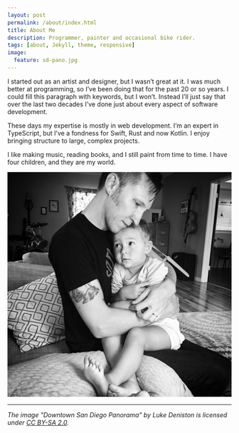 ```yaml
---
layout: post
permalink: /about/index.html
title: About Me
description: Programmer, painter and occasional bike rider.
tags: [about, Jekyll, theme, responsive]
image:
  feature: sd-pano.jpg
---
```


I started out as an artist and designer, but I wasn’t great at it. I was much better at programming, so I’ve been doing that for the past 20 or so years. I could fill this paragraph with keywords, but I won’t. Instead I’ll just say that over the last two decades I’ve done just about every aspect of software development.

These days my expertise is mostly in web development. I’m an expert in TypeScript, but I’ve a fondness for Swift, Rust and now Kotlin. I enjoy bringing structure to large, complex projects.

I like making music, reading books, and I still paint from time to time. I have four children, and they are my world.

![Luke Deniston](/images/me.jpg)

---

_The image "Downtown San Diego Panorama" by Luke Deniston is licensed under [CC BY-SA 2.0](https://creativecommons.org/licenses/by-sa/2.0/?ref=openverse)._


